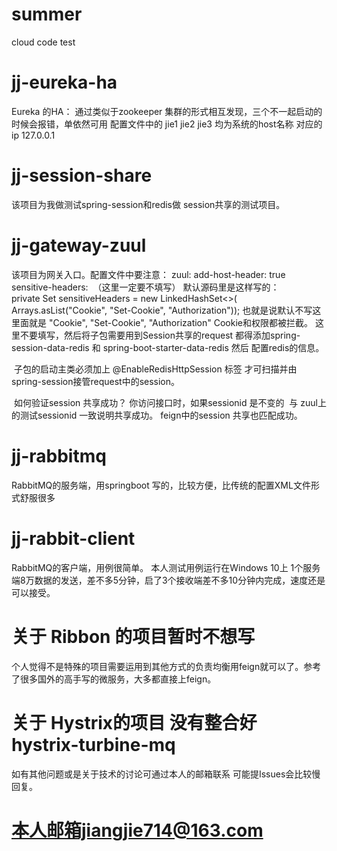 # summer
cloud code test

# jj-eureka-ha
Eureka 的HA： 通过类似于zookeeper 集群的形式相互发现，三个不一起启动的时候会报错，单依然可用
  配置文件中的 jie1 jie2 jie3 均为系统的host名称 对应的ip 127.0.0.1

# jj-session-share
该项目为我做测试spring-session和redis做 session共享的测试项目。

# jj-gateway-zuul
该项目为网关入口。配置文件中要注意：
zuul:
  add-host-header: true
  sensitive-headers:  （这里一定要不填写） 
默认源码里是这样写的：  
  private Set<String> sensitiveHeaders = new LinkedHashSet<>(
			Arrays.asList("Cookie", "Set-Cookie", "Authorization"));
 也就是说默认不写这里面就是 "Cookie", "Set-Cookie", "Authorization" Cookie和权限都被拦截。
 这里不要填写，然后将子包需要用到Session共享的request
 都得添加spring-session-data-redis 和 spring-boot-starter-data-redis
 然后 配置redis的信息。
  
  子包的启动主类必须加上 @EnableRedisHttpSession 标签 才可扫描并由spring-session接管request中的session。
  
  如何验证session 共享成功？ 你访问接口时，如果sessionid 是不变的  与 zuul上的测试sessionid 一致说明共享成功。
  feign中的session 共享也匹配成功。


# jj-rabbitmq
RabbitMQ的服务端，用springboot 写的，比较方便，比传统的配置XML文件形式舒服很多
# jj-rabbit-client
RabbitMQ的客户端，用例很简单。
本人测试用例运行在Windows 10上 1个服务端8万数据的发送，差不多5分钟，启了3个接收端差不多10分钟内完成，速度还是可以接受。

# 关于 Ribbon 的项目暂时不想写
个人觉得不是特殊的项目需要运用到其他方式的负责均衡用feign就可以了。参考了很多国外的高手写的微服务，大多都直接上feign。

# 关于 Hystrix的项目 没有整合好  hystrix-turbine-mq
如有其他问题或是关于技术的讨论可通过本人的邮箱联系 可能提Issues会比较慢回复。

# 本人邮箱jiangjie714@163.com

